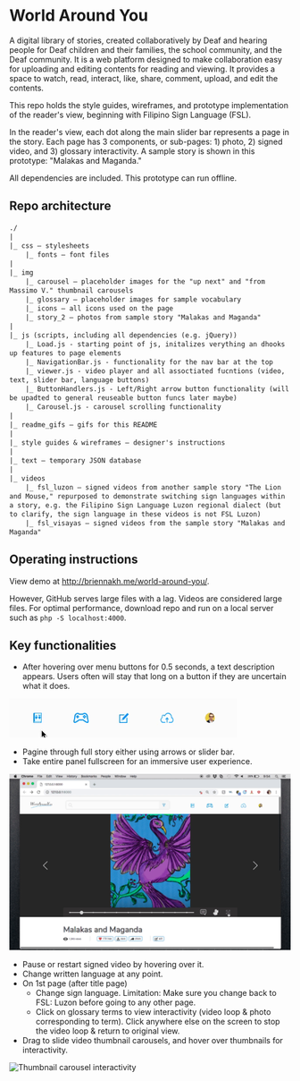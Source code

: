 
# World Around You

A digital library of stories, created collaboratively by Deaf and hearing people for Deaf children and their families, the school community, and the Deaf community. It is a web platform designed to make collaboration easy for uploading and editing contents for reading and viewing. It provides a space to watch, read, interact, like, share, comment, upload, and edit the contents. 

This repo holds the style guides, wireframes, and prototype implementation of the reader's view, beginning with Filipino Sign Language (FSL).

In the reader's view, each dot along the main slider bar represents a page in the story. Each page has 3 components, or sub-pages: 1) photo, 2) signed video, and 3) glossary interactivity. A sample story is shown in this prototype: "Malakas and Maganda." 

All dependencies are included. This prototype can run offline. 

## Repo architecture

```
./
|
|_ css — stylesheets
    |_ fonts — font files
|
|_ img 
    |_ carousel — placeholder images for the "up next" and "from Massimo V." thumbnail carousels
    |_ glossary — placeholder images for sample vocabulary
    |_ icons — all icons used on the page
    |_ story_2 — photos from sample story "Malakas and Maganda" 
|
|_ js (scripts, including all dependencies (e.g. jQuery))
    |_ Load.js - starting point of js, initalizes verything an dhooks up features to page elements
    |_ NavigationBar.js - functionality for the nav bar at the top
    |_ viewer.js - video player and all assoctiated fucntions (video, text, slider bar, language buttons)
    |_ ButtonHandlers.js - Left/Right arrow button functionality (will be upadted to general reuseable button funcs later maybe)
    |_ Carousel.js - carousel scrolling functionality
|
|_ readme_gifs — gifs for this README
|
|_ style guides & wireframes — designer's instructions
|
|_ text — temporary JSON database
|
|_ videos
    |_ fsl_luzon — signed videos from another sample story "The Lion and Mouse," repurposed to demonstrate switching sign languages within a story, e.g. the Filipino Sign Language Luzon regional dialect (but to clarify, the sign language in these videos is not FSL Luzon)
    |_ fsl_visayas — signed videos from the sample story "Malakas and Maganda"
```

## Operating instructions 

View demo at http://briennakh.me/world-around-you/.

However, GitHub serves large files with a lag. Videos are considered large files. For optimal performance, download repo and run on a local server such as `php -S localhost:4000`.

## Key functionalities

- After hovering over menu buttons for 0.5 seconds, a text description appears. Users often will stay that long on a button if they are uncertain what it does.

![Menu buttons interactivity](readme_gifs/menu_buttons.gif)

- Pagine through full story either using arrows or slider bar.
- Take entire panel fullscreen for an immersive user experience.

![Fullscreen interactivity](readme_gifs/fullscreen.gif)

- Pause or restart signed video by hovering over it. 
- Change written language at any point.
- On 1st page (after title page)
    - Change sign language. Limitation: Make sure you change back to FSL: Luzon before going to any other page. 
    - Click on glossary terms to view interactivity (video loop & photo corresponding to term). Click anywhere else on the screen to stop the video loop & return to original view. 
- Drag to slide video thumbnail carousels, and hover over thumbnails for interactivity. 

![Thumbnail carousel interactivity](readme_gifs/carousel.gif) 

